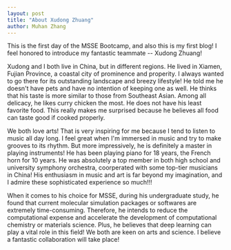 ```yaml
---
layout: post
title: "About Xudong Zhuang"
author: Muhan Zhang
---
```


This is the first day of the MSSE Bootcamp, and also this is my first blog! I feel honored to introduce my fantastic teammate -- Xudong Zhuang!

Xudong and I both live in China, but in different regions. He lived in Xiamen, Fujian Province, a coastal city of prominence and properity. I always wanted to go there for its outstanding landscape and breezy lifestyle! He told me he doesn't have pets and have no intention of keeping one as well. He thinks that his taste is more similar to those from Southeast Asian. Among all delicacy, he likes curry chicken the most. He does not have his least favorite food. This really makes me surprised because he believes all food can taste good if cooked properly. 

We both love arts! That is very inspiring for me because I tend to listen to music all day long. I feel great when I'm immersed in music and try to make grooves to its rhythm. But more impressively, he is definitely a master in playing instruments! He has been playing piano for 18 years, the French horn for 10 years. He was absolutely a top member in both high school and university symphony orchestra, coorperated with some top-tier musicians in China! His enthusiasm in music and art is far beyond my imagination, and I admire these sophisticated experience so much!!!

When it comes to his choice for MSSE, during his undergraduate study, he found that current molecular simulation packages or softwares are extremely time-consuming. Therefore, he intends to reduce the computational expense and accelerate the development of computational chemistry or materials science. Plus, he believes that deep learning can play a vital role in this field! We both are keen on arts and science. I believe a fantastic collaboration will take place!